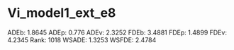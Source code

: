 # Vi_model1_ext_e8

ADEb: 1.8645
ADEp: 0.776
ADEv: 2.3252
FDEb: 3.4881
FDEp: 1.4899
FDEv: 4.2345
Rank: 1018
WSADE: 1.3253
WSFDE: 2.4784